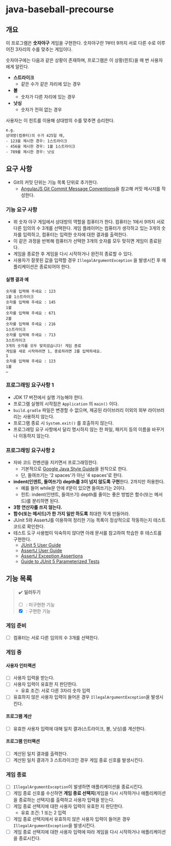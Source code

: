 # java-baseball-precourse

## 개요

이 프로그램은 **숫자야구** 게임을 구현한다. 숫자야구란 1부터 9까지 서로 다른 수로 이루어진 3자리의 수를 맞추는 게임이다.

숫자야구에는 다음과 같은 상황이 존재하며, 프로그램은 이 상황(힌트)을 매 번 사용자에게 알린다.

- **스트라이크**
  - 같은 수가 같은 자리에 있는 경우
- **볼**
  - 숫자가 다른 자리에 있는 경우
- **낫싱**
  - 숫자가 전혀 없는 경우

사용자는 이 힌트를 이용해 상대방의 수를 맞추면 승리한다.

```
e.g.
상대방(컴퓨터)의 수가 425일 때,
- 123을 제시한 경우: 1스트라이크
- 456을 제시한 경우: 1볼 1스트라이크
- 789를 제시한 경우: 낫싱
```

## 요구 사항

- Git의 커밋 단위는 기능 목록 단위로 추가한다.
  - [AngularJS Git Commit Message Conventions](https://gist.github.com/stephenparish/9941e89d80e2bc58a153)을 참고해 커밋 메시지를 작성한다.

### 기능 요구 사항

- 위 숫자 야구 게임에서 상대방의 역할을 컴퓨터가 한다. 컴퓨터는 1에서 9까지 서로 다른 임의의 수 3개를 선택한다. 게임 플레이어는 컴퓨터가 생각하고 있는
3개의 숫자를 입력하고, 컴퓨터는 입력한 숫자에 대한 결과를 출력한다.
- 이 같은 과정을 반복해 컴퓨터가 선택한 3개의 숫자를 모두 맞히면 게임이 종료된다.
- 게임을 종료한 후 게임을 다시 시작하거나 완전히 종료할 수 있다.
- 사용자가 잘못된 값을 입력할 경우 `IllegalArgumentException` 을 발생시킨 후 애플리케이션은 종료되어야 한다.

#### 실행 결과 예 

```
숫자를 입력해 주세요 : 123
1볼 1스트라이크
숫자를 입력해 주세요 : 145
1볼
숫자를 입력해 주세요 : 671
2볼
숫자를 입력해 주세요 : 216
1스트라이크
숫자를 입력해 주세요 : 713
3스트라이크
3개의 숫자를 모두 맞히셨습니다! 게임 종료
게임을 새로 시작하려면 1, 종료하려면 2를 입력하세요.
1
숫자를 입력해 주세요 : 123
1볼
…
```

### 프로그래밍 요구사항 1

- JDK 17 버전에서 실행 가능해야 한다.
- 프로그램 실행의 시작점은 `Application` 의 `main()` 이다.
- `build.gradle` 파일은 변경할 수 없으며, 제공된 라이브러리 이외의 외부 라이브러리는 사용하지 않는다.
- 프로그램 종료 시 `System.exit()` 를 호출하지 않는다.
- 프로그래밍 요구 사항에서 달리 명시하지 않는 한 파일, 패키지 등의 이름을 바꾸거나 이동하지 않는다.

### 프로그래밍 요구사항 2

- 자바 코드 컨벤션을 지키면서 프로그래밍한다.
  - 기본적으로 [Google Java Style Guide](https://google.github.io/styleguide/javaguide.html)을 원칙으로 한다.
  - 단, 들여쓰기는 '2 spaces'가 아닌 '4 spaces'로 한다.
- **indent(인덴트, 들여쓰기) depth를 3이 넘지 않도록 구현**한다. 2까지만 허용한다.
  - 예를 들어 while문 안에 if문이 있으면 들여쓰기는 2이다.
  - 힌트: indent(인덴트, 들여쓰기) depth를 줄이는 좋은 방법은 함수(또는 메서드)를 분리하면 된다.
- **3항 연산자를 쓰지 않는다.**
- **함수(또는 메서드)가 한 가지 일만 하도록** 최대한 작게 만들어라.
- JUnit 5와 AssertJ를 이용하여 정리한 기능 목록이 정상적으로 작동하는지 테스트 코드로 확인한다.
- 테스트 도구 사용법이 익숙하지 않다면 아래 문서를 참고하여 학습한 후 테스트를 구현한다.
  - [JUnit 5 User Guide](https://junit.org/junit5/docs/current/user-guide/)
  - [AssertJ User Guide](https://assertj.github.io/doc/)
  - [AssertJ Exception Assertions](https://www.baeldung.com/assertj-exception-assertion)
  - [Guide to JUnit 5 Parameterized Tests](https://www.baeldung.com/parameterized-tests-junit-5)

## 기능 목록

> ✔️ **일러두기**
> - [ ] : 미구현한 기능
> - [x] : 구현한 기능

### 게임 준비

- [ ] 컴퓨터는 서로 다른 임의의 수 3개를 선택한다.

### 게임 중

#### 사용자 인터랙션

- [ ] 사용자 입력을 받는다.
- [ ] 사용자 입력이 유효한 지 판단한다.
  - 유효 조건: 서로 다른 3자리 숫자 입력
- [ ] 유효하지 않은 사용자 입력이 들어온 경우 `IllegalArgumentException`을 발생시킨다.

#### 프로그램 계산

- [ ] 유효한 사용자 입력에 대해 일치 결과(스트라이크, 볼, 낫싱)를 계산한다.

#### 프로그램 인터랙션 

- [ ] 계산된 일치 결과를 출력한다.
- [ ] 계산된 일치 결과가 3 스트라이크인 경우 게임 종료 신호를 발생시킨다.

### 게임 종료

- [ ] `IllegalArgumentException`이 발생하면 애플리케이션을 종료시킨다.
- [ ] 게임 종료 신호를 수신하면 **게임 종료 선택지**(게임을 다시 시작하거나 애플리케이션을 종료하는 선택지)를 출력하고 사용자 입력을 받는다.
- [ ] 게임 종료 선택지에 대한 사용자 입력이 유효한 지 판단한다.
  - 유효 조건: 1 또는 2 입력
- [ ] 게임 종료 선택지에서 유효하지 않은 사용자 입력이 들어온 경우 `IllegalArgumentException`을 발생시킨다.
- [ ] 게임 종료 선택지에 대한 사용자 입력에 따라 게임을 다시 시작하거나 애플리케이션을 종료시킨다.